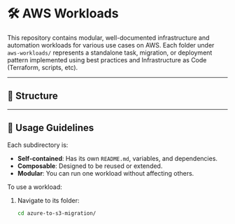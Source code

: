 # 🛠️ AWS Workloads

This repository contains modular, well-documented infrastructure and automation workloads for various use cases on AWS. Each folder under `aws-workloads/` represents a standalone task, migration, or deployment pattern implemented using best practices and Infrastructure as Code (Terraform, scripts, etc).

---

## 📂 Structure



---

## 📌 Usage Guidelines

Each subdirectory is:
- **Self-contained**: Has its own `README.md`, variables, and dependencies.
- **Composable**: Designed to be reused or extended.
- **Modular**: You can run one workload without affecting others.

To use a workload:

1. Navigate to its folder:
   ```bash
   cd azure-to-s3-migration/

